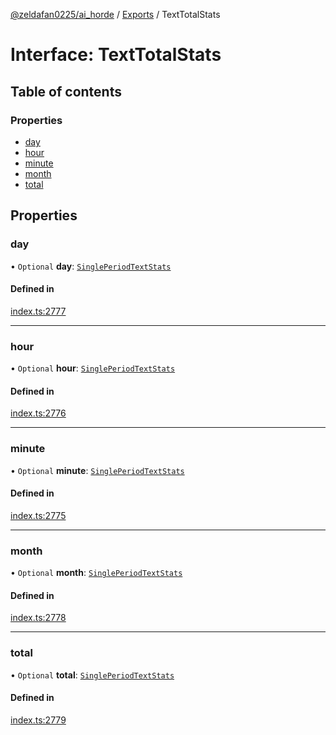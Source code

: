 [@zeldafan0225/ai_horde](../README.md) / [Exports](../modules.md) / TextTotalStats

# Interface: TextTotalStats

## Table of contents

### Properties

- [day](TextTotalStats.md#day)
- [hour](TextTotalStats.md#hour)
- [minute](TextTotalStats.md#minute)
- [month](TextTotalStats.md#month)
- [total](TextTotalStats.md#total)

## Properties

### day

• `Optional` **day**: [`SinglePeriodTextStats`](SinglePeriodTextStats.md)

#### Defined in

[index.ts:2777](https://github.com/ZeldaFan0225/ai_horde/blob/90eaabf/index.ts#L2777)

___

### hour

• `Optional` **hour**: [`SinglePeriodTextStats`](SinglePeriodTextStats.md)

#### Defined in

[index.ts:2776](https://github.com/ZeldaFan0225/ai_horde/blob/90eaabf/index.ts#L2776)

___

### minute

• `Optional` **minute**: [`SinglePeriodTextStats`](SinglePeriodTextStats.md)

#### Defined in

[index.ts:2775](https://github.com/ZeldaFan0225/ai_horde/blob/90eaabf/index.ts#L2775)

___

### month

• `Optional` **month**: [`SinglePeriodTextStats`](SinglePeriodTextStats.md)

#### Defined in

[index.ts:2778](https://github.com/ZeldaFan0225/ai_horde/blob/90eaabf/index.ts#L2778)

___

### total

• `Optional` **total**: [`SinglePeriodTextStats`](SinglePeriodTextStats.md)

#### Defined in

[index.ts:2779](https://github.com/ZeldaFan0225/ai_horde/blob/90eaabf/index.ts#L2779)

